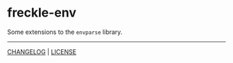 # freckle-env

Some extensions to the `envparse` library.

---

[CHANGELOG](./CHANGELOG.md) | [LICENSE](./LICENSE)
